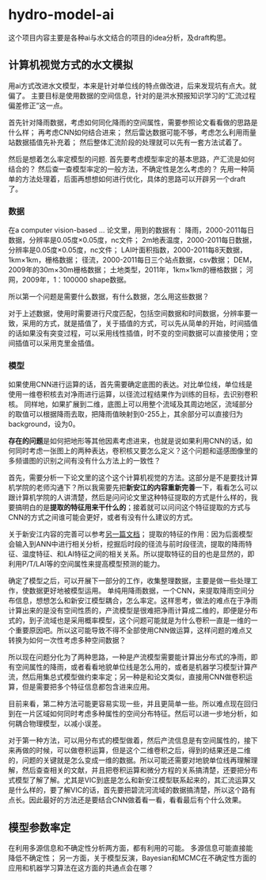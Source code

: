 # hydro-model-ai

这个项目内容主要是各种ai与水文结合的项目的idea分析，及draft构思。

## 计算机视觉方式的水文模拟

用ai方式改进水文模型，本来是针对单位线的特点做改进，后来发现坑有点大。就偏了。
主要目标是使用数据的空间信息，针对的是洪水预报知识学习的“汇流过程偏差修正”这一点。

首先针对降雨数据，考虑如何同化降雨的空间属性，需要参照论文看看做的思路是什么样；
再考虑CNN如何结合进来；
然后雷达数据可能不够，考虑怎么利用雨量站数据插值先补充着；
然后整体汇流阶段的处理就可以先有一套方法试着了。

然后是想着怎么率定模型的问题.
首先要考虑模型率定的基本思路，产汇流是如何结合的？
然后查一查模型率定的一般方法，不确定性是怎么考虑的？
先用一种简单的方法处理着，后面再想想如何进行优化，具体的思路可以开辟另一个draft了。

### 数据

在a computer vision-based ... 论文里，用到的数据有：
降雨，2000-2011每日数据，分辨率是0.05度×0.05度，nc文件；
2m地表温度，2000-2011每日数据，分辨率是0.05度×0.05度，nc文件；
LAI叶面积指数，2000-2011每8天数据，1km×1km，栅格数据；
径流，2000-2011每日三个站点数据，csv数据；
DEM，2009年的30m×30m栅格数据；
土地类型，2011年，1km×1km的栅格数据；
河网，2009年，1：100000 shape数据。

所以第一个问题是需要什么数据，有什么数据，怎么用这些数据？

对于上述数据，使用时需要进行尺度匹配，包括空间数据和时间数据，分辨率要一致，采用的方式，就是插值了，关于插值的方式，可以先从简单的开始，时间插值的话如果没有突变过程，可以采用线性插值，时不变的空间数据可以直接使用；空间插值可以采用克里金插值。

### 模型

如果使用CNN进行运算的话，首先需要确定底图的表达。对比单位线，单位线是使用一维卷积核去对净雨进行运算，以径流过程结果作为训练的目标，去识别卷积核。
同样地，如果扩展到二维，底图上可以用整个流域及其周边地区，流域部分的取值可以根据降雨去取，把降雨值映射到0-255上，其余部分可以直接归为background，设为0。

**存在的问题**是如何把地形等其他因素考虑进来，也就是说如果利用CNN的话，如何同时考虑一张图上的两种表达，卷积核又要怎么定义？这个问题和遥感图像里的多频谱图的识别之间有没有什么方法上的一致性？

首先，需要分析一下论文里的这个这个计算机视觉的方法。这部分是不是要找计算机学院的老师沟通下？所以我需要先把**新安江的内容重新完善**一下，看看怎么可以跟计算机学院的人讲清楚，然后是问问论文里这种特征提取的方式是什么样的，我要搞明白的是**提取的特征用来干什么的**；接着就可以问问这个特征提取的方式与CNN的方式之间谁可能会更好，或者有没有什么建议的方式。

关于新安江内容的完善可以参考[另一篇文档](https://github.com/OuyangWenyu/hydro-model-xaj/wiki/%E6%A8%A1%E5%9E%8B%E6%A0%B8%E5%BF%83%E7%AE%97%E6%B3%95)；
提取的特征的作用：因为后面模型会输入到ANN中进行相关分析，挖掘后时段的径流与前时段径流，提取的降雨特征、温度特征、和LAI特征之间的相关关系。所以提取特征的目的也是显然的，即利用P/T/LAI等的空间属性来提高模型预测的能力。

确定了模型之后，可以开展下一部分的工作，收集整理数据，主要是做一些处理工作，使数据更好地被模型运用。
单纯用降雨数据，一个CNN，来提取降雨空间分布信息，想想怎么和新安江模型耦合，怎么率定。这样思考，做法的难点在于净雨计算出来的是没有空间性质的，产流模型是很难把净雨计算成二维的，即便是分布式的，到子流域也是采用概率模型，这个问题可能就是为什么卷积一直是一维的一个重要原因吧。所以这可能导致不得不全部使用CNN做运算，这样问题的难点又转换为如何一次性考虑多种空间数据？

所以现在问题分化为了两种思路，一种是产流模型需要能计算出分布式的净雨，即有空间属性的降雨，或者看看地貌单位线是怎么用的，或者是机器学习模型计算产流，然后用集总式模型做约束率定；另一种是和论文类似，直接用CNN做卷积运算，但是需要把多个特征信息都包含进来应用。

目前来看，第二种方法可能更容易实现一些，并且更简单一些。所以难点现在回归到在一片区域如何同时考虑多种属性的空间分布特征。然后可以进一步地分析，如何耦合物理模型，以减小误差。

对于第一种方法，可以用分布式的模型做着，然后产流信息是有空间属性的，接下来再做的时候，可以做卷积运算，但是这个二维卷积之后，得到的结果还是二维的，问题的关键就是怎么变成一维的数据。所以可能还需要对地貌单位线再理解理解，然后查查相关的文献，并且把卷积运算和微分方程的关系搞清楚，还要把分布式模型了解了解。尤其是VIC到底是怎么和新安江模型联系起来的，其汇流运算又是什么样的，要了解VIC的话，首先要把碧流河流域的数据搞清楚，所以这个路有点长。因此最好的方法还是要结合CNN做着看一看，看看最后有个什么效果。

## 模型参数率定

在利用多源信息和不确定性分析两方面，都有利用的可能。
多源信息可能直接能降低不确定性；
另一方面，关于模型反演，Bayesian和MCMC在不确定性方面的应用和机器学习算法在这方面的共通点会在哪？
